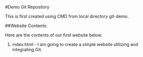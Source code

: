 #Demo Git Repository

This is first created using CMD from local directory git-demo.

##Website Contents:
 
Here are the contents of our first website below.

1. index.html - I am going to create a simple website utilizing and integrating Git. 
